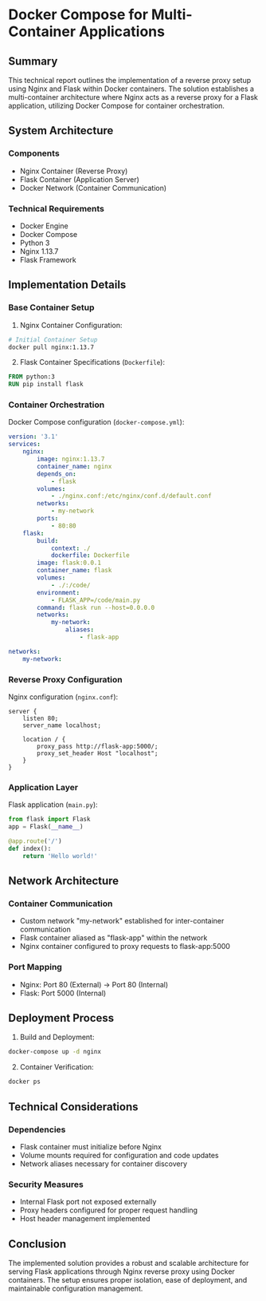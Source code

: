 # Docker Compose for Multi-Container Applications

## Summary
This technical report outlines the implementation of a reverse proxy setup using Nginx and Flask within Docker containers. The solution establishes a multi-container architecture where Nginx acts as a reverse proxy for a Flask application, utilizing Docker Compose for container orchestration.

## System Architecture

### Components
- Nginx Container (Reverse Proxy)
- Flask Container (Application Server)
- Docker Network (Container Communication)

### Technical Requirements
- Docker Engine
- Docker Compose
- Python 3
- Nginx 1.13.7
- Flask Framework

## Implementation Details

### Base Container Setup

1. Nginx Container Configuration:
```dockerfile
# Initial Container Setup
docker pull nginx:1.13.7
```

2. Flask Container Specifications (`Dockerfile`):
```dockerfile
FROM python:3
RUN pip install flask
```

### Container Orchestration

Docker Compose configuration (`docker-compose.yml`):
```yaml
version: '3.1'
services:
    nginx:
        image: nginx:1.13.7
        container_name: nginx
        depends_on:
            - flask
        volumes:
            - ./nginx.conf:/etc/nginx/conf.d/default.conf
        networks:
            - my-network
        ports:
            - 80:80
    flask:
        build:
            context: ./
            dockerfile: Dockerfile
        image: flask:0.0.1
        container_name: flask
        volumes:
            - ./:/code/
        environment:
            - FLASK_APP=/code/main.py
        command: flask run --host=0.0.0.0
        networks:
            my-network:
                aliases:
                    - flask-app

networks:
    my-network:
```

### Reverse Proxy Configuration

Nginx configuration (`nginx.conf`):
```nginx
server {
    listen 80;
    server_name localhost;

    location / {
        proxy_pass http://flask-app:5000/;
        proxy_set_header Host "localhost";
    }
}
```

### Application Layer

Flask application (`main.py`):
```python
from flask import Flask
app = Flask(__name__)

@app.route('/')
def index():
    return 'Hello world!'
```

## Network Architecture

### Container Communication
- Custom network "my-network" established for inter-container communication
- Flask container aliased as "flask-app" within the network
- Nginx container configured to proxy requests to flask-app:5000

### Port Mapping
- Nginx: Port 80 (External) → Port 80 (Internal)
- Flask: Port 5000 (Internal)

## Deployment Process

1. Build and Deployment:
```bash
docker-compose up -d nginx
```

2. Container Verification:
```bash
docker ps
```

## Technical Considerations

### Dependencies
- Flask container must initialize before Nginx
- Volume mounts required for configuration and code updates
- Network aliases necessary for container discovery

### Security Measures
- Internal Flask port not exposed externally
- Proxy headers configured for proper request handling
- Host header management implemented

## Conclusion
The implemented solution provides a robust and scalable architecture for serving Flask applications through Nginx reverse proxy using Docker containers. The setup ensures proper isolation, ease of deployment, and maintainable configuration management.
